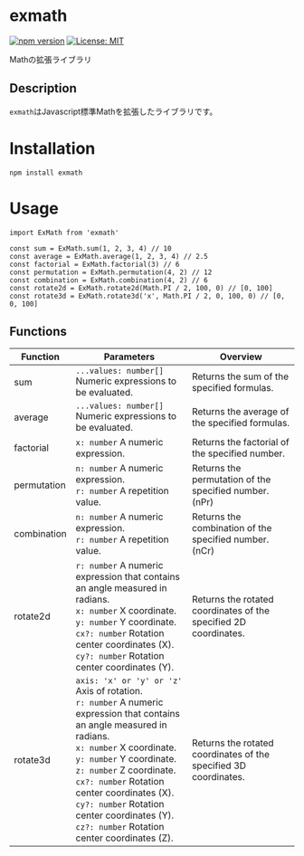 # exmath
[![npm version](https://badge.fury.io/js/exmath.svg)](https://badge.fury.io/js/exmath)
[![License: MIT](https://img.shields.io/badge/License-MIT-yellow.svg)](https://opensource.org/license/MIT)

Mathの拡張ライブラリ

## Description
```exmath```はJavascript標準Mathを拡張したライブラリです。

# Installation
```
npm install exmath
```

# Usage
```
import ExMath from 'exmath'

const sum = ExMath.sum(1, 2, 3, 4) // 10
const average = ExMath.average(1, 2, 3, 4) // 2.5
const factorial = ExMath.factorial(3) // 6
const permutation = ExMath.permutation(4, 2) // 12
const combination = ExMath.combination(4, 2) // 6
const rotate2d = ExMath.rotate2d(Math.PI / 2, 100, 0) // [0, 100]
const rotate3d = ExMath.rotate3d('x', Math.PI / 2, 0, 100, 0) // [0, 0, 100]
```

## Functions

|Function|Parameters|Overview|
|-|-|-|
|sum|```...values: number[]``` Numeric expressions to be evaluated.|Returns the sum of the specified formulas.|
|average|```...values: number[]``` Numeric expressions to be evaluated.|Returns the average of the specified formulas.|
|factorial|```x: number``` A numeric expression.|Returns the factorial of the specified number.|
|permutation|```n: number``` A numeric expression.<br>```r: number``` A repetition value.|Returns the permutation of the specified number.(nPr)|
|combination|```n: number``` A numeric expression.<br>```r: number``` A repetition value.|Returns the combination of the specified number.(nCr)|
|rotate2d|```r: number``` A numeric expression that contains an angle measured in radians.<br>```x: number``` X coordinate.<br>```y: number``` Y coordinate.<br>```cx?: number``` Rotation center coordinates (X).<br>```cy?: number``` Rotation center coordinates (Y).|Returns the rotated coordinates of the specified 2D coordinates.|
|rotate3d|```axis: 'x' or 'y' or 'z'``` Axis of rotation.<br>```r: number``` A numeric expression that contains an angle measured in radians.<br>```x: number``` X coordinate.<br>```y: number``` Y coordinate.<br>```z: number``` Z coordinate.<br>```cx?: number``` Rotation center coordinates (X).<br>```cy?: number``` Rotation center coordinates (Y).<br>```cz?: number``` Rotation center coordinates (Z).|Returns the rotated coordinates of the specified 3D coordinates.|